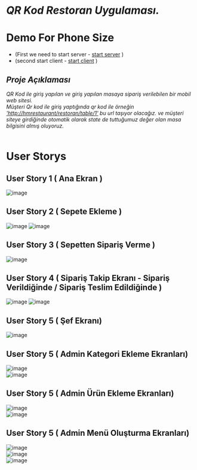 # *QR Kod Restoran Uygulaması.*
# Demo For Phone Size

* (First we need to start server - [start server](https://server-atakanhm.onrender.com/) )
* (second start client - [start client](https://hmburger.onrender.com/) )
## *Proje Açıklaması*
 *QR Kod ile giriş yapılan ve giriş yapılan masaya sipariş verilebilen bir mobil web sitesi.*<br/>
 *Müşteri Qr kod ile giriş yaptığında qr kod ile örneğin ['http://hmrestaurant/restoran/table/1'](https://hmburger.onrender.com/) bu url taşıyor olacağız.
 ve müşteri siteye girdiğinde otomatik olarak state de tuttuğumuz değer olan masa bilgisini almış oluyoruz.*<br/><br/>
# User Storys
## User Story 1 ( Ana Ekran )
![image](https://user-images.githubusercontent.com/52455771/211342633-24294bb2-1e09-4488-b329-16c4bb77c3ca.png)<br/>
## User Story 2 ( Sepete Ekleme )
![image](https://user-images.githubusercontent.com/52455771/211342856-ab5d7556-9440-49b5-8316-15735d099742.png)
![image](https://user-images.githubusercontent.com/52455771/211342864-bc104de2-4615-4de0-b30f-b1fca3470590.png)<br/>
## User Story 3 ( Sepetten Sipariş Verme )
![image](https://user-images.githubusercontent.com/52455771/211343100-90b474f2-cf89-4fb5-8267-339e865e0516.png)<br/>
## User Story 4 ( Sipariş Takip Ekranı - Sipariş Verildiğinde / Sipariş Teslim Edildiğinde )
![image](https://user-images.githubusercontent.com/52455771/211343304-c1f01686-77f6-4958-905c-57f03fdc685e.png)
![image](https://user-images.githubusercontent.com/52455771/211343670-c7e6bd93-9753-447e-bebf-9273434cae6c.png)<br/>
## User Story 5 ( Şef Ekranı)
![image](https://user-images.githubusercontent.com/52455771/211343976-90849456-372e-4526-b573-29ee57236329.png)<br/>
## User Story 5 ( Admin Kategori Ekleme Ekranları)
![image](https://user-images.githubusercontent.com/52455771/211344232-649af946-b93c-41c1-8c61-7ad8ae818590.png)<br/>
![image](https://user-images.githubusercontent.com/52455771/211344239-bed11f3c-a24a-4a59-91f0-dbbe6d3b44f6.png)<br/>
## User Story 5 ( Admin Ürün Ekleme Ekranları)
![image](https://user-images.githubusercontent.com/52455771/211344320-c116ed0f-dafd-4832-8aef-f4e9c751ef4f.png)<br/>
![image](https://user-images.githubusercontent.com/52455771/211344345-db5db13d-e5ca-49c6-b8a1-f89cf9546500.png)<br/>
## User Story 5 ( Admin Menü Oluşturma Ekranları)
![image](https://user-images.githubusercontent.com/52455771/211344502-aaaf22bb-9dd6-40f2-9212-0a1851420ed9.png)<br/>
![image](https://user-images.githubusercontent.com/52455771/211344517-d09962f5-7dff-403d-9538-6f3cf51687fe.png)<br/>
![image](https://user-images.githubusercontent.com/52455771/211344532-a45aa8eb-b031-44d2-a8f6-0214b23840b4.png)<br/>
